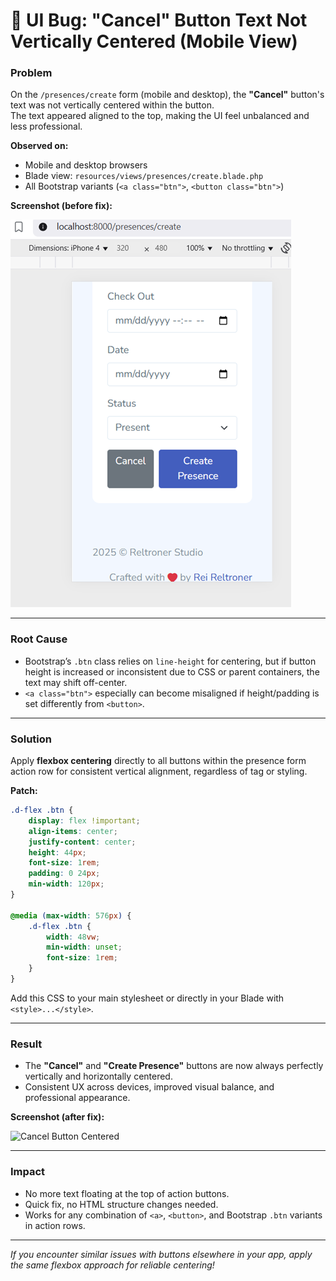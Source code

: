 # 🐞 UI Bug: "Cancel" Button Text Not Vertically Centered (Mobile View)

### Problem

On the `/presences/create` form (mobile and desktop), the **"Cancel"** button's text was not vertically centered within the button.  
The text appeared aligned to the top, making the UI feel unbalanced and less professional.

**Observed on:**
- Mobile and desktop browsers
- Blade view: `resources/views/presences/create.blade.php`
- All Bootstrap variants (`<a class="btn">`, `<button class="btn">`)

**Screenshot (before fix):**

![Cancel Button Misaligned](./cancel-button-misaligned.png)

---

### Root Cause

- Bootstrap’s `.btn` class relies on `line-height` for centering, but if button height is increased or inconsistent due to CSS or parent containers, the text may shift off-center.
- `<a class="btn">` especially can become misaligned if height/padding is set differently from `<button>`.

---

### Solution

Apply **flexbox centering** directly to all buttons within the presence form action row for consistent vertical alignment, regardless of tag or styling.

**Patch:**

```css
.d-flex .btn {
    display: flex !important;
    align-items: center;
    justify-content: center;
    height: 44px;
    font-size: 1rem;
    padding: 0 24px;
    min-width: 120px;
}

@media (max-width: 576px) {
    .d-flex .btn {
        width: 48vw;
        min-width: unset;
        font-size: 1rem;
    }
}
````

Add this CSS to your main stylesheet or directly in your Blade with `<style>...</style>`.

---

### Result

* The **"Cancel"** and **"Create Presence"** buttons are now always perfectly vertically and horizontally centered.
* Consistent UX across devices, improved visual balance, and professional appearance.

**Screenshot (after fix):**

![Cancel Button Centered](./cancel-button-centered.png)

---

### Impact

* No more text floating at the top of action buttons.
* Quick fix, no HTML structure changes needed.
* Works for any combination of `<a>`, `<button>`, and Bootstrap `.btn` variants in action rows.

---

*If you encounter similar issues with buttons elsewhere in your app, apply the same flexbox approach for reliable centering!*
